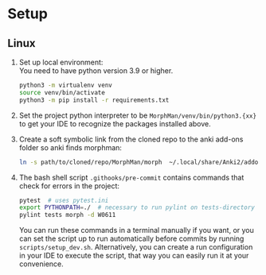 # Setup

## Linux

1. Set up local environment:  
   You need to have python version 3.9 or higher.
    ``` bash
    python3 -m virtualenv venv
    source venv/bin/activate
    python3 -m pip install -r requirements.txt
    ```
2. Set the project python interpreter to be `MorphMan/venv/bin/python3.{xx}` to get your IDE to recognize the packages
   installed above.

3. Create a soft symbolic link from the cloned repo to the anki add-ons folder so anki finds morphman:
   ``` bash
   ln -s path/to/cloned/repo/MorphMan/morph  ~/.local/share/Anki2/addons21/morph
   ```
4. The bash shell script `.githooks/pre-commit` contains commands that check for errors in the project:
   ``` bash
   pytest  # uses pytest.ini
   export PYTHONPATH=./  # necessary to run pylint on tests-directory
   pylint tests morph -d W0611
   ```

   You can run these commands in a terminal manually if you want, or you can set the script up to run automatically before commits by running `scripts/setup_dev.sh`. Alternatively, you
   can create a run configuration in your IDE to execute the script, that way you can easily run it at your convenience.






